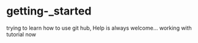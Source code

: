 # getting-_started
trying to learn how to use git hub, Help is always welcome... working with tutorial now
